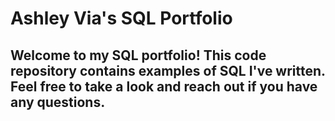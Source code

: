 # Ashley Via's SQL Portfolio

## Welcome to my SQL portfolio! This code repository contains examples of SQL I've written. Feel free to take a look and reach out if you have any questions.
